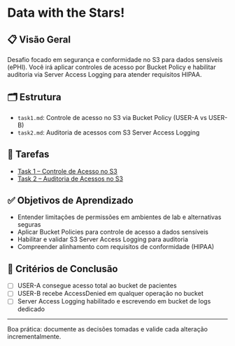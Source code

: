 # Data with the Stars!

## 📋 Visão Geral

Desafio focado em segurança e conformidade no S3 para dados sensíveis (ePHI). Você irá aplicar controles de acesso por Bucket Policy e habilitar auditoria via Server Access Logging para atender requisitos HIPAA.

## 🗂️ Estrutura

- `task1.md`: Controle de acesso no S3 via Bucket Policy (USER-A vs USER-B)
- `task2.md`: Auditoria de acessos com S3 Server Access Logging

## 🔗 Tarefas

- [Task 1 – Controle de Acesso no S3](./task1.md)
- [Task 2 – Auditoria de Acessos no S3](./task2.md)

## ✅ Objetivos de Aprendizado

- Entender limitações de permissões em ambientes de lab e alternativas seguras
- Aplicar Bucket Policies para controle de acesso a dados sensíveis
- Habilitar e validar S3 Server Access Logging para auditoria
- Compreender alinhamento com requisitos de conformidade (HIPAA)

## 🏁 Critérios de Conclusão

- [ ] USER-A consegue acesso total ao bucket de pacientes
- [ ] USER-B recebe AccessDenied em qualquer operação no bucket
- [ ] Server Access Logging habilitado e escrevendo em bucket de logs dedicado

---

Boa prática: documente as decisões tomadas e valide cada alteração incrementalmente.
